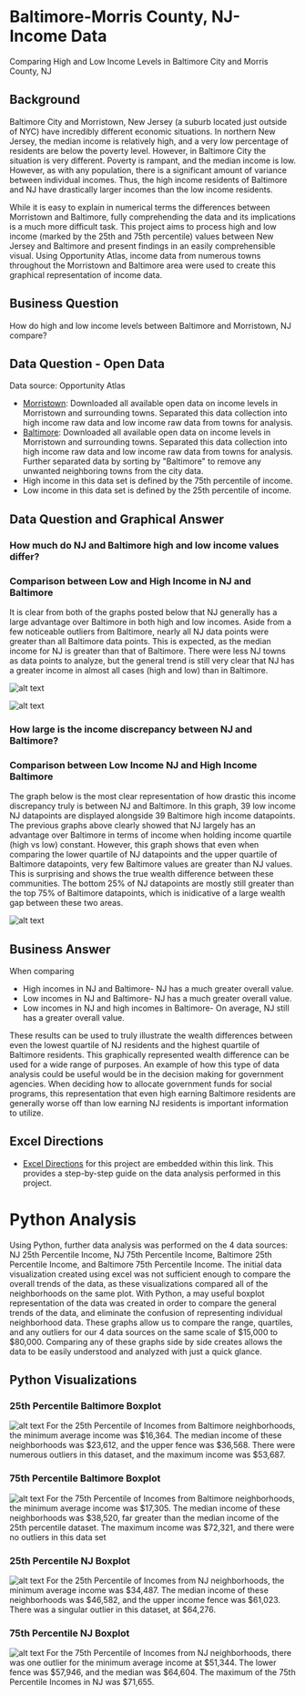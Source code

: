# Baltimore-Morris County, NJ- Income Data
Comparing High and Low Income Levels in Baltimore City and Morris County, NJ

## Background
Baltimore City and Morristown, New Jersey (a suburb located just outside of NYC) have incredibly different economic situations.  In northern New Jersey, the median income is relatively high, and a very low percentage of residents are below the poverty level.  However, in Baltimore City the situation is very different.  Poverty is rampant, and the median income is low.  However, as with any population, there is a significant amount of variance between individual incomes.  Thus, the high income residents of Baltimore and NJ have drastically larger incomes than the low income residents.

While it is easy to explain in numerical terms the differences between Morristown and Baltimore, fully comprehending the data and its implications is a much more difficult task.  This project aims to process high and low income (marked by the 25th and 75th percentile) values between New Jersey and Baltimore and present findings in an easily comprehensible visual.  Using Opportunity Atlas, income data from numerous towns throughout the Morristown and Baltimore area were used to create this graphical representation of income data.

## Business Question 
How do high and low income levels between Baltimore and Morristown, NJ compare?

## Data Question - Open Data
Data source: Opportunity Atlas

- [Morristown](https://github.com/AdamShmanske/Baltimore-Morris-County-NJ-Income-Data/blob/master/Income%20Comparison%20Baltimore%20Data.xls): Downloaded all available open data on income levels in Morristown and surrounding towns.  Separated this data collection into high income raw data and low income raw data from towns for analysis.
- [Baltimore](https://github.com/AdamShmanske/Baltimore-Morris-County-NJ-Income-Data/blob/master/Income%20Comparison%20Baltimore%20Data.xls): Downloaded all available open data on income levels in Morristown and surrounding towns.  Separated this data collection into high income raw data and low income raw data from towns for analysis.  Further separated data by sorting by "Baltimore" to remove any unwanted neighboring towns from the city data.
- High income in this data set is defined by the 75th percentile of income.
- Low income in this data set is defined by the 25th percentile of income.

## Data Question and Graphical Answer

### How much do NJ and Baltimore high and low income values differ?

### Comparison between Low and High Income in NJ and Baltimore
It is clear from both of the graphs posted below that NJ generally has a large advantage over Baltimore in both high and low incomes.  Aside from a few noticeable outliers from Baltimore, nearly all NJ data points were greater than all Baltimore data points.  This is expected, as the median income for NJ is greater than that of Baltimore.  There were less NJ towns as data points to analyze, but the general trend is still very clear that NJ has a greater income in almost all cases (high and low) than in Baltimore.

![alt text](https://github.com/AdamShmanske/Baltimore-Morris-County-NJ-Income-Data/blob/master/Low%20Income%20Comparison.png)

![alt text](https://github.com/AdamShmanske/Baltimore-Morris-County-NJ-Income-Data/blob/master/High%20Income%20Comparison.png)

### How large is the income discrepancy between NJ and Baltimore?

### Comparison between Low Income NJ and High Income Baltimore
The graph below is the most clear representation of how drastic this income discrepancy truly is between NJ and Baltimore.  In this graph, 39 low income NJ datapoints are displayed alongside 39 Baltimore high income datapoints.  The previous graphs above clearly showed that NJ largely has an advantage over Baltimore in terms of income when holding income quartile (high vs low) constant.  However, this graph shows that even when comparing the lower quartile of NJ datapoints and the upper quartile of Baltimore datapoints, very few Baltimore values are greater than NJ values.  This is surprising and shows the true wealth difference between these communities.  The bottom 25% of NJ datapoints are mostly still greater than the top 75% of Baltimore datapoints, which is inidicative of a large wealth gap between these two areas.

![alt text](https://github.com/AdamShmanske/Baltimore-Morris-County-NJ-Income-Data/blob/master/Low%20NJ%20High%20Baltimore%20Graph.png)

## Business Answer
When comparing
- High incomes in NJ and Baltimore- NJ has a much greater overall value.
- Low incomes in NJ and Baltimore- NJ has a much greater overall value.
- Low incomes in NJ and high incomes in Baltimore- On average, NJ still has a greater overall value.

These results can be used to truly illustrate the wealth differences between even the lowest quartile of NJ residents and the highest quartile of Baltimore residents.  This graphically represented wealth difference can be used for a wide range of purposes.  An example of how this type of data analysis could be useful would be in the decision making for government agencies. When deciding how to allocate government funds for social programs, this representation that even high earning Baltimore residents are generally worse off than low earning NJ residents is important information to utilize.

## Excel Directions
- [Excel Directions](https://github.com/AdamShmanske/Baltimore-Morris-County-NJ-Income-Data/blob/master/Income%20Comparison%20Baltimore%20Data%20Excel%20Instructions.xls) for this project are embedded within this link.  This provides a step-by-step guide on the data analysis performed in this project.

# Python Analysis
Using Python, further data analysis was performed on the 4 data sources: NJ 25th Percentile Income, NJ 75th Percentile Income, Baltimore 25th Percentile Income, and Baltimore 75th Percentile Income. The initial data visualization created using excel was not sufficient enough to compare the overall trends of the data, as these visualizations compared all of the neighborhoods on the same plot.  With Python, a may useful boxplot representation of the data was created in order to compare the general trends of the data, and eliminate the confusion of representing individual neighborhood data.  These graphs allow us to compare the range, quartiles, and any outliers for our 4 data sources on the same scale of $15,000 to $80,000.  Comparing any of these graphs side by side creates allows the data to be easily understood and analyzed with just a quick glance.

## Python Visualizations
### 25th Percentile Baltimore Boxplot
![alt text](https://github.com/AdamShmanske/Baltimore-Morris-County-NJ-Income-Data/blob/master/25th%20Percentile%20Incomes%20Baltimore.png)
For the 25th Percentile of Incomes from Baltimore neighborhoods, the minimum average income was $16,364.  The median income of these neighborhoods was $23,612, and the upper fence was $36,568.  There were numerous outliers in this dataset, and the maximum income was $53,687.
### 75th Percentile Baltimore Boxplot
![alt text](https://github.com/AdamShmanske/Baltimore-Morris-County-NJ-Income-Data/blob/master/75th%20Percentile%20Incomes%20Baltimore.png)
For the 75th Percentile of Incomes from Baltimore neighborhoods, the minimum average income was $17,305.  The median income of these neighborhoods was $38,520, far greater than the median income of the 25th percentile dataset.  The maximum income was $72,321, and there were no outliers in this data set
### 25th Percentile NJ Boxplot
![alt text](https://github.com/AdamShmanske/Baltimore-Morris-County-NJ-Income-Data/blob/master/25th%20Percentile%20Incomes%20NJ.png)
For the 25th Percentile of Incomes from NJ neighborhoods, the minimum average income was $34,487.  The median income of these neighborhoods was $46,582, and the upper income fence was $61,023.  There was a singular outlier in this dataset, at $64,276.

### 75th Percentile NJ Boxplot
![alt text](https://github.com/AdamShmanske/Baltimore-Morris-County-NJ-Income-Data/blob/master/75th%20Percentile%20Incomes%20NJ.png)
For the 75th Percentile of Incomes from NJ neighborhoods, there was one outlier for the minimum average income at $51,344.  The lower fence was $57,946, and the median was $64,604.  The maximum of the 75th Percentile Incomes in NJ was $71,655.

